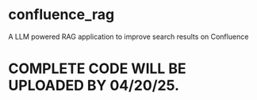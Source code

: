 # confluence_rag
A LLM powered RAG application to improve search results on Confluence


# COMPLETE CODE WILL BE UPLOADED BY 04/20/25. 
